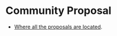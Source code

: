 # Community Proposal

* [Where all the proposals are located](community-proj/haskell-community-projects.md).
